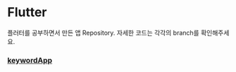 # Flutter
플러터를 공부하면서 만든 앱 Repository. 자세한 코드는 각각의 branch를 확인해주세요.
### [keywordApp](https://github.com/sinbee0402/Flutter/tree/keywordApp)
